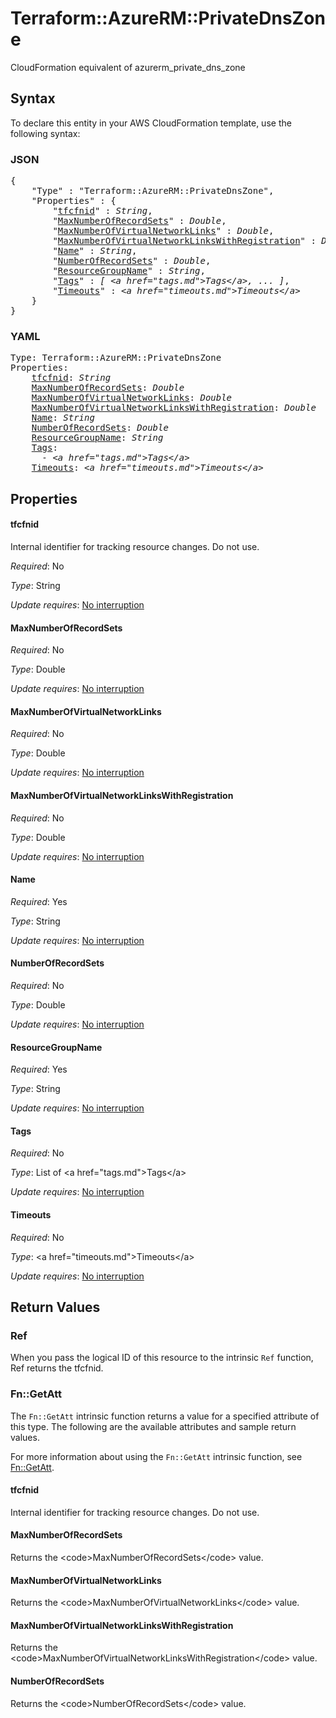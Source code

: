 # Terraform::AzureRM::PrivateDnsZone

CloudFormation equivalent of azurerm_private_dns_zone

## Syntax

To declare this entity in your AWS CloudFormation template, use the following syntax:

### JSON

<pre>
{
    "Type" : "Terraform::AzureRM::PrivateDnsZone",
    "Properties" : {
        "<a href="#tfcfnid" title="tfcfnid">tfcfnid</a>" : <i>String</i>,
        "<a href="#maxnumberofrecordsets" title="MaxNumberOfRecordSets">MaxNumberOfRecordSets</a>" : <i>Double</i>,
        "<a href="#maxnumberofvirtualnetworklinks" title="MaxNumberOfVirtualNetworkLinks">MaxNumberOfVirtualNetworkLinks</a>" : <i>Double</i>,
        "<a href="#maxnumberofvirtualnetworklinkswithregistration" title="MaxNumberOfVirtualNetworkLinksWithRegistration">MaxNumberOfVirtualNetworkLinksWithRegistration</a>" : <i>Double</i>,
        "<a href="#name" title="Name">Name</a>" : <i>String</i>,
        "<a href="#numberofrecordsets" title="NumberOfRecordSets">NumberOfRecordSets</a>" : <i>Double</i>,
        "<a href="#resourcegroupname" title="ResourceGroupName">ResourceGroupName</a>" : <i>String</i>,
        "<a href="#tags" title="Tags">Tags</a>" : <i>[ &lt;a href=&#34;tags.md&#34;&gt;Tags&lt;/a&gt;, ... ]</i>,
        "<a href="#timeouts" title="Timeouts">Timeouts</a>" : <i>&lt;a href=&#34;timeouts.md&#34;&gt;Timeouts&lt;/a&gt;</i>
    }
}
</pre>

### YAML

<pre>
Type: Terraform::AzureRM::PrivateDnsZone
Properties:
    <a href="#tfcfnid" title="tfcfnid">tfcfnid</a>: <i>String</i>
    <a href="#maxnumberofrecordsets" title="MaxNumberOfRecordSets">MaxNumberOfRecordSets</a>: <i>Double</i>
    <a href="#maxnumberofvirtualnetworklinks" title="MaxNumberOfVirtualNetworkLinks">MaxNumberOfVirtualNetworkLinks</a>: <i>Double</i>
    <a href="#maxnumberofvirtualnetworklinkswithregistration" title="MaxNumberOfVirtualNetworkLinksWithRegistration">MaxNumberOfVirtualNetworkLinksWithRegistration</a>: <i>Double</i>
    <a href="#name" title="Name">Name</a>: <i>String</i>
    <a href="#numberofrecordsets" title="NumberOfRecordSets">NumberOfRecordSets</a>: <i>Double</i>
    <a href="#resourcegroupname" title="ResourceGroupName">ResourceGroupName</a>: <i>String</i>
    <a href="#tags" title="Tags">Tags</a>: <i>
      - &lt;a href=&#34;tags.md&#34;&gt;Tags&lt;/a&gt;</i>
    <a href="#timeouts" title="Timeouts">Timeouts</a>: <i>&lt;a href=&#34;timeouts.md&#34;&gt;Timeouts&lt;/a&gt;</i>
</pre>

## Properties

#### tfcfnid

Internal identifier for tracking resource changes. Do not use.

_Required_: No

_Type_: String

_Update requires_: [No interruption](https://docs.aws.amazon.com/AWSCloudFormation/latest/UserGuide/using-cfn-updating-stacks-update-behaviors.html#update-no-interrupt)

#### MaxNumberOfRecordSets

_Required_: No

_Type_: Double

_Update requires_: [No interruption](https://docs.aws.amazon.com/AWSCloudFormation/latest/UserGuide/using-cfn-updating-stacks-update-behaviors.html#update-no-interrupt)

#### MaxNumberOfVirtualNetworkLinks

_Required_: No

_Type_: Double

_Update requires_: [No interruption](https://docs.aws.amazon.com/AWSCloudFormation/latest/UserGuide/using-cfn-updating-stacks-update-behaviors.html#update-no-interrupt)

#### MaxNumberOfVirtualNetworkLinksWithRegistration

_Required_: No

_Type_: Double

_Update requires_: [No interruption](https://docs.aws.amazon.com/AWSCloudFormation/latest/UserGuide/using-cfn-updating-stacks-update-behaviors.html#update-no-interrupt)

#### Name

_Required_: Yes

_Type_: String

_Update requires_: [No interruption](https://docs.aws.amazon.com/AWSCloudFormation/latest/UserGuide/using-cfn-updating-stacks-update-behaviors.html#update-no-interrupt)

#### NumberOfRecordSets

_Required_: No

_Type_: Double

_Update requires_: [No interruption](https://docs.aws.amazon.com/AWSCloudFormation/latest/UserGuide/using-cfn-updating-stacks-update-behaviors.html#update-no-interrupt)

#### ResourceGroupName

_Required_: Yes

_Type_: String

_Update requires_: [No interruption](https://docs.aws.amazon.com/AWSCloudFormation/latest/UserGuide/using-cfn-updating-stacks-update-behaviors.html#update-no-interrupt)

#### Tags

_Required_: No

_Type_: List of &lt;a href=&#34;tags.md&#34;&gt;Tags&lt;/a&gt;

_Update requires_: [No interruption](https://docs.aws.amazon.com/AWSCloudFormation/latest/UserGuide/using-cfn-updating-stacks-update-behaviors.html#update-no-interrupt)

#### Timeouts

_Required_: No

_Type_: &lt;a href=&#34;timeouts.md&#34;&gt;Timeouts&lt;/a&gt;

_Update requires_: [No interruption](https://docs.aws.amazon.com/AWSCloudFormation/latest/UserGuide/using-cfn-updating-stacks-update-behaviors.html#update-no-interrupt)

## Return Values

### Ref

When you pass the logical ID of this resource to the intrinsic `Ref` function, Ref returns the tfcfnid.

### Fn::GetAtt

The `Fn::GetAtt` intrinsic function returns a value for a specified attribute of this type. The following are the available attributes and sample return values.

For more information about using the `Fn::GetAtt` intrinsic function, see [Fn::GetAtt](https://docs.aws.amazon.com/AWSCloudFormation/latest/UserGuide/intrinsic-function-reference-getatt.html).

#### tfcfnid

Internal identifier for tracking resource changes. Do not use.

#### MaxNumberOfRecordSets

Returns the &lt;code&gt;MaxNumberOfRecordSets&lt;/code&gt; value.

#### MaxNumberOfVirtualNetworkLinks

Returns the &lt;code&gt;MaxNumberOfVirtualNetworkLinks&lt;/code&gt; value.

#### MaxNumberOfVirtualNetworkLinksWithRegistration

Returns the &lt;code&gt;MaxNumberOfVirtualNetworkLinksWithRegistration&lt;/code&gt; value.

#### NumberOfRecordSets

Returns the &lt;code&gt;NumberOfRecordSets&lt;/code&gt; value.

